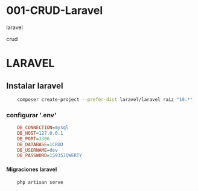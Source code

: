 # 001-CRUD-Laravel
 laravel

 crud

# LARAVEL

## Instalar laravel
```bash
    composer create-project --prefer-dist laravel/laravel raiz "10.*"
```

### configurar '.env'
```ini
    DB_CONNECTION=mysql
    DB_HOST=127.0.0.1
    DB_PORT=3306
    DB_DATABASE=1CRUD
    DB_USERNAME=dev
    DB_PASSWORD=159357QWERTY
```

#### Migraciones laravel
```bash
    php artisan serve
```

